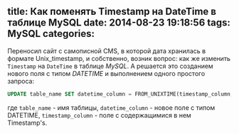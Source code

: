 title: Как поменять Timestamp на DateTime в таблице MySQL
date: 2014-08-23 19:18:56
tags: MySQL
categories:
---
Переносил сайт с самописной CMS, в которой дата хранилась в формате Unix_timestamp, и собственно, возник вопрос: как же изменить `Timestamp` на `DateTime` в таблице *MySQL*. А решается это созданием нового поля с типом *DATETIME* и выполнением одного простого запроса: <!-- more -->
~~~sql
UPDATE table_name SET datetime_column = FROM_UNIXTIME(timestamp_column, '%Y-%m-%d %H:%i:%s');
~~~
где `table_name` - имя таблицы, `datetime_column` - новое поле с типом DATETIME, `timestamp_column` - поле с содержащимися в нем Timestamp's.
